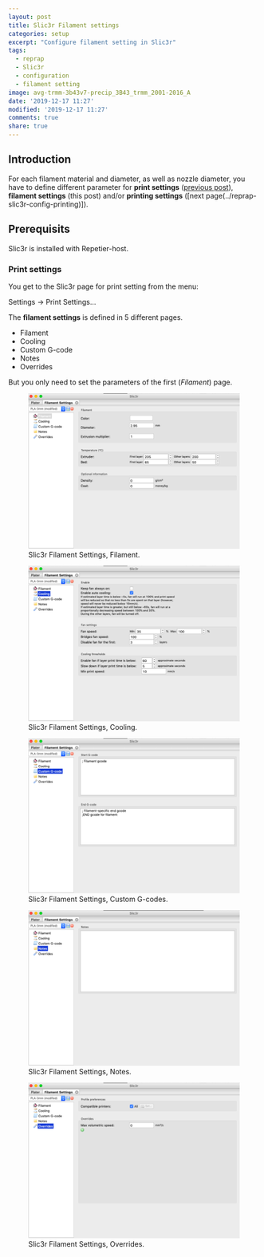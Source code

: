 ```yaml
---
layout: post
title: Slic3r Filament settings
categories: setup
excerpt: "Configure filament setting in Slic3r"
tags:
  - reprap
  - Slic3r
  - configuration
  - filament setting
image: avg-trmm-3b43v7-precip_3B43_trmm_2001-2016_A
date: '2019-12-17 11:27'
modified: '2019-12-17 11:27'
comments: true
share: true
---
```


## Introduction

For each filament material and diameter, as well as nozzle diameter, you have to define different parameter for __print settings__ ([previous post](../reprap-slic3r-config-print)), __filament settings__ (this post) and/or __printing settings__ ([next page(../reprap-slic3r-config-printing)]).

## Prerequisits

<span class='app'>Slic3r</span> is installed with <span class='app'>Repetier-host</span>.

### Print settings

You get to the <span class='app'>Slic3r</span> page for print setting from the menu:

<span class='menu'>Settings -> Print Settings... </span>

The __filament settings__ is defined in 5 different pages.

- Filament
- Cooling
- Custom G-code
- Notes
- Overrides

But you only need to set the parameters of the first (_Filament_) page.

<figure>
<img src="../../images/slic2r-filament-settings-01.png">
<figcaption> Slic3r Filament Settings, Filament.</figcaption>
</figure>

<figure>
<img src="../../images/slic2r-filament-settings-02.png">
<figcaption> Slic3r Filament Settings, Cooling.</figcaption>
</figure>

<figure>
<img src="../../images/slic2r-filament-settings-03.png">
<figcaption> Slic3r Filament Settings, Custom G-codes.</figcaption>
</figure>

<figure>
<img src="../../images/slic2r-filament-settings-04.png">
<figcaption> Slic3r Filament Settings, Notes.</figcaption>
</figure>

<figure>
<img src="../../images/slic2r-filament-settings-05.png">
<figcaption> Slic3r Filament Settings, Overrides.</figcaption>
</figure>
